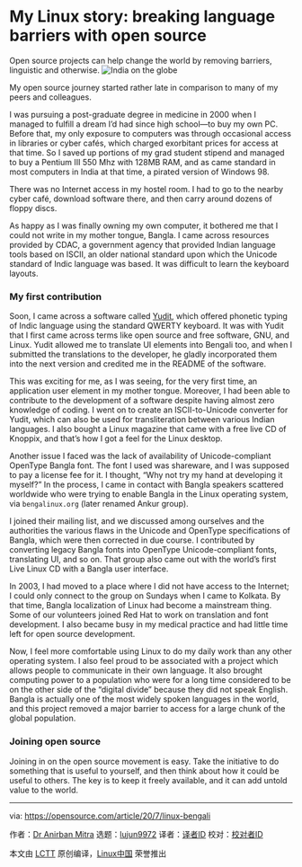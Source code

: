 [#]: collector: (lujun9972)
[#]: translator: (JonnieWayy)
[#]: reviewer: ( )
[#]: publisher: ( )
[#]: url: ( )
[#]: subject: (My Linux story: breaking language barriers with open source)
[#]: via: (https://opensource.com/article/20/7/linux-bengali)
[#]: author: (Dr Anirban Mitra https://opensource.com/users/mitradranirban)

My Linux story: breaking language barriers with open source
======
Open source projects can help change the world by removing barriers,
linguistic and otherwise.
![India on the globe][1]

My open source journey started rather late in comparison to many of my peers and colleagues.

I was pursuing a post-graduate degree in medicine in 2000 when I managed to fulfill a dream I’d had since high school—to buy my own PC. Before that, my only exposure to computers was through occasional access in libraries or cyber cafés, which charged exorbitant prices for access at that time. So I saved up portions of my grad student stipend and managed to buy a Pentium III 550 Mhz with 128MB RAM, and as came standard in most computers in India at that time, a pirated version of Windows 98.

There was no Internet access in my hostel room. I had to go to the nearby cyber café, download software there, and then carry around dozens of floppy discs.

As happy as I was finally owning my own computer, it bothered me that I could not write in my mother tongue, Bangla. I came across resources provided by CDAC, a government agency that provided Indian language tools based on ISCII, an older national standard upon which the Unicode standard of Indic language was based. It was difficult to learn the keyboard layouts.

### My first contribution

Soon, I came across a software called [Yudit][2], which offered phonetic typing of Indic language using the standard QWERTY keyboard. It was with Yudit that I first came across terms like open source and free software, GNU, and Linux. Yudit allowed me to translate UI elements into Bengali too, and when I submitted the translations to the developer, he gladly incorporated them into the next version and credited me in the README of the software.

This was exciting for me, as I was seeing, for the very first time, an application user element in my mother tongue. Moreover, I had been able to contribute to the development of a software despite having almost zero knowledge of coding. I went on to create an ISCII-to-Unicode converter for Yudit, which can also be used for transliteration between various Indian languages. I also bought a Linux magazine that came with a free live CD of Knoppix, and that’s how I got a feel for the Linux desktop.

Another issue I faced was the lack of availability of Unicode-compliant OpenType Bangla font. The font I used was shareware, and I was supposed to pay a license fee for it. I thought, “Why not try my hand at developing it myself?” In the process, I came in contact with Bangla speakers scattered worldwide who were trying to enable Bangla in the Linux operating system, via `bengalinux.org` (later renamed Ankur group).

I joined their mailing list, and we discussed among ourselves and the authorities the various flaws in the Unicode and OpenType specifications of Bangla, which were then corrected in due course. I contributed by converting legacy Bangla fonts into OpenType Unicode-compliant fonts, translating UI, and so on. That group also came out with the world’s first Live Linux CD with a Bangla user interface.

In 2003, I had moved to a place where I did not have access to the Internet; I could only connect to the group on Sundays when I came to Kolkata. By that time, Bangla localization of Linux had become a mainstream thing. Some of our volunteers joined Red Hat to work on translation and font development. I also became busy in my medical practice and had little time left for open source development.

Now, I feel more comfortable using Linux to do my daily work than any other operating system. I also feel proud to be associated with a project which allows people to communicate in their own language. It also brought computing power to a population who were for a long time considered to be on the other side of the “digital divide” because they did not speak English. Bangla is actually one of the most widely spoken languages in the world, and this project removed a major barrier to access for a large chunk of the global population.

### Joining open source

Joining in on the open source movement is easy. Take the initiative to do something that is useful to yourself, and then think about how it could be useful to others. The key is to keep it freely available, and it can add untold value to the world.

--------------------------------------------------------------------------------

via: https://opensource.com/article/20/7/linux-bengali

作者：[Dr Anirban Mitra][a]
选题：[lujun9972][b]
译者：[译者ID](https://github.com/译者ID)
校对：[校对者ID](https://github.com/校对者ID)

本文由 [LCTT](https://github.com/LCTT/TranslateProject) 原创编译，[Linux中国](https://linux.cn/) 荣誉推出

[a]: https://opensource.com/users/mitradranirban
[b]: https://github.com/lujun9972
[1]: https://opensource.com/sites/default/files/styles/image-full-size/public/lead-images/india-globe-map.jpg?itok=6sSEL5iO (India on the globe)
[2]: http://www.yudit.org/
